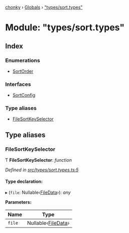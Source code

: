 [chonky](../README.md) › [Globals](../globals.md) › ["types/sort.types"](_types_sort_types_.md)

# Module: "types/sort.types"

## Index

### Enumerations

* [SortOrder](../enums/_types_sort_types_.sortorder.md)

### Interfaces

* [SortConfig](../interfaces/_types_sort_types_.sortconfig.md)

### Type aliases

* [FileSortKeySelector](_types_sort_types_.md#filesortkeyselector)

## Type aliases

###  FileSortKeySelector

Ƭ **FileSortKeySelector**: *function*

*Defined in [src/types/sort.types.ts:5](https://github.com/TimboKZ/Chonky/blob/3d6eae9/src/types/sort.types.ts#L5)*

#### Type declaration:

▸ (`file`: Nullable‹[FileData](../interfaces/_types_files_types_.filedata.md)›): *any*

**Parameters:**

Name | Type |
------ | ------ |
`file` | Nullable‹[FileData](../interfaces/_types_files_types_.filedata.md)› |
